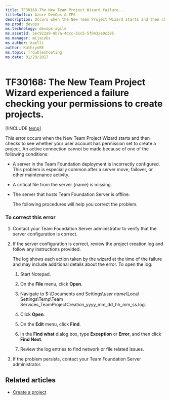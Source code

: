 ```yaml
---
title: TF30168-The New Team Project Wizard failure...  
titleSuffix: Azure DevOps & TFS
description: Occurs when the New Team Project Wizard starts and then checks to see whether your user account has permission set to create a project.
ms.prod: devops
ms.technology: devops-agile
ms.assetid: 5ec922a9-9b7a-4ccc-b1c5-5f8432e0c385
ms.manager: mijacobs
ms.author: kaelli
author: KathrynEE
ms.topic: Troubleshooting
ms.date: 01/20/2017
---
```


# TF30168: The New Team Project Wizard experienced a failure checking your permissions to create projects.

[!INCLUDE [temp](../../_shared/version-vsts-tfs-all-versions.md)]

This error occurs when the New Team Project Wizard starts and then checks to see whether your user account has permission set to create a project. An active connection cannot be made because of one of the following conditions:  
  
- A server in the Team Foundation deployment is incorrectly configured. This problem is especially common after a server move, failover, or other maintenance activity.  
  
- A critical file from the server {name} is missing.  
  
- The server that hosts Team Foundation Server is offline.  
  
  The following procedures will help you correct the problem.  
  
### To correct this error  
  
1.  Contact your Team Foundation Server administrator to verify that the server configuration is correct.  
  
2.  If the server configuration is correct, review the project creation log and follow any instructions provided.  
  
     The log shows each action taken by the wizard at the time of the failure and may include additional details about the error. To open the log:  
  
    1.  Start Notepad.  
  
    2.  On the **File** menu, click **Open**.  
  
    3.  Navigate to $:\Documents and Settings\\*user name*\Local Settings\Temp\Team Services_TeamProjectCreation_yyyy_mm_dd_hh_mm_ss.log.  
  
    4.  Click **Open**.  
  
    5.  On the **Edit** menu, click **Find**.  
  
    6.  In the **Find what** dialog box, type **Exception** or **Error**, and then click **Find Next**.  
  
    7.  Review the log entries to find network or file related issues.  
  
3.  If the problem persists, contact your Team Foundation Server administrator.  
    
## Related articles
- [Create a project](../../organizations/projects/create-project.md)